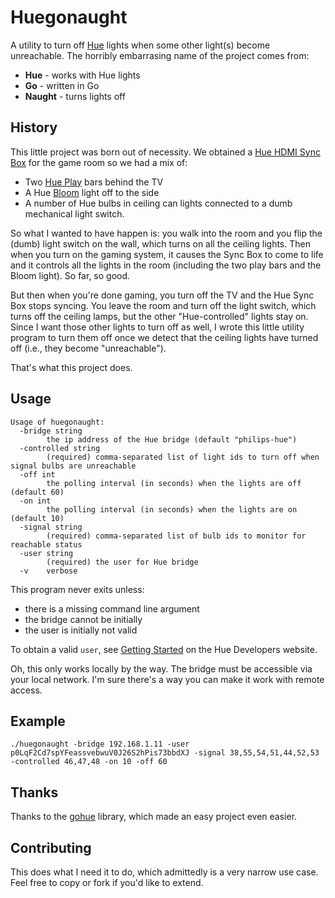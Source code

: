 # Huegonaught

A utility to turn off [Hue](https://www.philips-hue.com/en-us) lights when some other light(s) become unreachable. The horribly embarrasing name of the project comes from:
* **Hue** - works with Hue lights
* **Go** - written in Go
* **Naught** - turns lights off

## History
This little project was born out of necessity. We obtained a [Hue HDMI Sync Box](https://www.philips-hue.com/en-us/p/hue-play-hdmi-sync-box-/046677555221) for the game room so we had a mix of:
* Two [Hue Play](https://www.philips-hue.com/en-us/p/hue-white-and-color-ambiance-play-light-bar-double-pack/7820230U7) bars behind the TV
* A Hue [Bloom](https://www.philips-hue.com/en-us/p/hue-white-and-color-ambiance-bloom-table-lamp/046677560188) light off to the side
* A number of Hue bulbs in ceiling can lights connected to a dumb mechanical light switch.

So what I wanted to have happen is: you walk into the room and you flip the (dumb) light switch on the wall, which turns on all the ceiling lights. Then when you turn on the gaming system, it causes the Sync Box to come to life and it controls all the lights in the room (including the two play bars and the Bloom light). So far, so good.

But then when you're done gaming, you turn off the TV and the Hue Sync Box stops syncing. You leave the room and turn off the light switch, which turns off the ceiling lamps, but the other "Hue-controlled" lights stay on. Since I want those other lights to turn off as well, I wrote this little utility program to turn them off once we detect that the ceiling lights have turned off (i.e., they become "unreachable").

That's what this project does.
## Usage
```
Usage of huegonaught:
  -bridge string
        the ip address of the Hue bridge (default "philips-hue")
  -controlled string
        (required) comma-separated list of light ids to turn off when signal bulbs are unreachable
  -off int
        the polling interval (in seconds) when the lights are off (default 60)
  -on int
        the polling interval (in seconds) when the lights are on (default 10)
  -signal string
        (required) comma-separated list of bulb ids to monitor for reachable status
  -user string
        (required) the user for Hue bridge
  -v    verbose
```
This program never exits unless:
* there is a missing command line argument
* the bridge cannot be initially
* the user is initially not valid

To obtain a valid `user`, see [Getting Started](https://developers.meethue.com/develop/get-started-2/) on the Hue Developers website.

Oh, this only works locally by the way. The bridge must be accessible via your local network. I'm sure there's a way you can make it work with remote access.
## Example
```
./huegonaught -bridge 192.168.1.11 -user p0LqF2Cd7spYFeassvebwuV0J26S2hPis73bbdXJ -signal 38,55,54,51,44,52,53 -controlled 46,47,48 -on 10 -off 60
```
## Thanks
Thanks to the [gohue](https://github.com/Collinux/gohue) library, which made an easy project even easier.
## Contributing
This does what I need it to do, which admittedly is a very narrow use case. Feel free to copy or fork if you'd like to extend.

